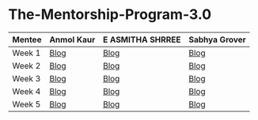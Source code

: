 # The-Mentorship-Program-3.0

| Mentee  | Anmol Kaur | E ASMITHA SHRREE | Sabhya Grover |
| ------------- | ------------- | ------------- | ------------- |
| Week 1  | [Blog](https://medium.com/@anmolkaurminhas/women-who-code-delhi-mentorship-program-3-0-week-1-c431678e922c) | [Blog](https://medium.com/@asmitha.eswar/women-who-code-delhi-mentorship-program-3-0-week-1-9c01127473d1) | [Blog](https://sabgro.medium.com/women-who-code-delhi-mentorship-programme-3-0-91e704e5ee29) |
| Week 2  | [Blog](https://medium.com/@anmolkaurminhas/women-who-code-delhi-mentorship-program-3-0-week-2-349e3b75bc20) | [Blog](https://asmitha-eswaran.medium.com/women-who-code-delhi-mentorship-program-3-0-week-2-4e4425212a3d) | [Blog](https://sabgro.medium.com/women-who-code-delhi-mentorship-program-3-0-week-2-e592fe6f7b99) |
| Week 3  | [Blog](https://medium.com/@anmolkaurminhas/women-who-code-mentorship-3-0-week-3-ab649706d724) | [Blog]() | [Blog]() |
| Week 4  | [Blog]() | [Blog]() | [Blog]() |
| Week 5  | [Blog]() | [Blog]() | [Blog]() |
